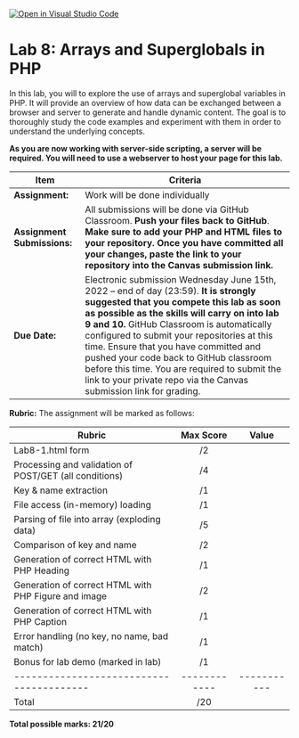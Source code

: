 [![Open in Visual Studio Code](https://classroom.github.com/assets/open-in-vscode-c66648af7eb3fe8bc4f294546bfd86ef473780cde1dea487d3c4ff354943c9ae.svg)](https://classroom.github.com/online_ide?assignment_repo_id=8018140&assignment_repo_type=AssignmentRepo)
# Lab 8: Arrays and Superglobals in PHP

In this lab, you will to explore the use of arrays and superglobal variables in PHP. It will provide an overview of how data can be exchanged between a browser and server to generate and handle dynamic content. The goal is to thoroughly study the code examples and experiment with them in order to understand the underlying concepts.

**As you are now working with server-side scripting, a server will be required.  You will need to use a webserver to host your page for this lab.**

| **Item**            | **Criteria** |
|----------------|---------------|
|**Assignment:** | Work will be done individually|
|**Assignment Submissions:**| All submissions will be done via GitHub Classroom.  **Push your files back to GitHub**. **Make sure to add your PHP and HTML files to your repository.**  **Once you have committed all your changes, paste the link to your repository into the Canvas submission link.** |
|**Due Date:**| Electronic submission Wednesday June 15th, 2022 – end of day (23:59).  **It is strongly suggested that you compete this lab as soon as possible as the skills will carry on into lab 9 and 10.**  GitHub Classroom is automatically configured to submit your repositories at this time.  Ensure that you have committed and pushed your code back to GitHub classroom before this time.  You are required to submit the link to your private repo via the Canvas submission link for grading.|


**Rubric:** The assignment will be marked as follows:

| **Rubric**                                  | **Max Score** | **Value**  |
|---------------------------------------------|:-------------:|:----------:|
| Lab8-1.html form 	| /2 |  |
| Processing and validation of POST/GET (all conditions)	| /4 |  |
| Key & name extraction 	| /1 |  |
| File access (in-memory) loading  | /1 |  |
| Parsing of file into array (exploding data)  | /5 |  |  
| Comparison of key and name | /2 |  |
| Generation of correct HTML with PHP Heading | /1 |
| Generation of correct HTML with PHP Figure and image | /2 |
| Generation of correct HTML with PHP Caption | /1 |
| Error handling (no key, no name, bad match) | /1 |
| Bonus for lab demo (marked in lab)		      | /1            |            |
|----------------------------------------|------------|-----------|
|Total                                   |       /20     |            |

**Total possible marks:   21/20**

